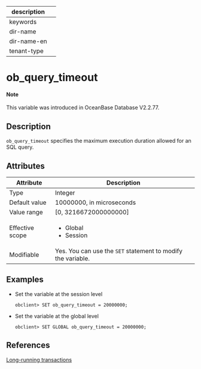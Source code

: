| description ||
|---|---|
| keywords ||
| dir-name ||
| dir-name-en ||
| tenant-type ||

# ob_query_timeout

<main id="notice" type='explain'>
  <h4>Note</h4>
  <p>This variable was introduced in OceanBase Database V2.2.77. </p>
</main>

## Description

`ob_query_timeout` specifies the maximum execution duration allowed for an SQL query.

## Attributes

| **Attribute** | **Description** |
|----------|------------------|
| Type | Integer |
| Default value | 10000000, in microseconds  |
| Value range | [0, 3216672000000000] |
| Effective scope | <ul><li>Global  </li><li>Session </li></ul> |
| Modifiable | Yes. You can use the `SET` statement to modify the variable.  |

## Examples

* Set the variable at the session level

   ```shell
   obclient> SET ob_query_timeout = 20000000;
   ```

* Set the variable at the global level

   ```shell
   obclient> SET GLOBAL ob_query_timeout = 20000000;
   ```

## References

[Long-running transactions](../../../../600.manage/1000.troubleshooting/600.transaction/300.long-transaction.md)